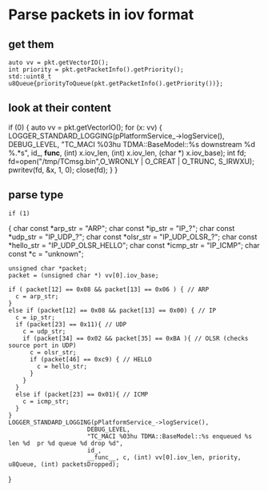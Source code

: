   # Parse packets in iov format
  
  ## get them
    auto vv = pkt.getVectorIO();
    int priority = pkt.getPacketInfo().getPriority();
    std::uint8_t u8Queue{priorityToQueue(pkt.getPacketInfo().getPriority())};



  ## look at their content

  if (0) {
    auto vv = pkt.getVectorIO();
    for (x: vv) {
      LOGGER_STANDARD_LOGGING(pPlatformService_->logService(),
                          DEBUG_LEVEL,
                          "TC_MACI %03hu TDMA::BaseModel::%s downstream %d %.*s",
                          id_,
                          __func__, (int) x.iov_len, (int) x.iov_len, (char *) x.iov_base);
      int fd;
      fd=open("/tmp/TCmsg.bin",O_WRONLY | O_CREAT | O_TRUNC, S_IRWXU);
      pwritev(fd, &x, 1, 0);
      close(fd);
    }
  }


  ## parse type

    if (1)
  {
    char const *arp_str = "ARP";
    char const *ip_str = "IP_?";
    char const *udp_str = "IP_UDP_?";
    char const *olsr_str = "IP_UDP_OLSR_?";
    char const *hello_str = "IP_UDP_OLSR_HELLO";
    char const *icmp_str = "IP_ICMP";
    char const *c = "unknown";
    
    unsigned char *packet;
    packet = (unsigned char *) vv[0].iov_base;

    if ( packet[12] == 0x08 && packet[13] == 0x06 ) { // ARP
      c = arp_str;
    }
    else if (packet[12] == 0x08 && packet[13] == 0x00) { // IP
      c = ip_str;
      if (packet[23] == 0x11){ // UDP
        c = udp_str;
        if (packet[34] == 0x02 && packet[35] == 0xBA ){ // OLSR (checks source port in UDP)
          c = olsr_str;
          if (packet[46] == 0xc9) { // HELLO
            c = hello_str;
          }
        }
      }
      else if (packet[23] == 0x01){ // ICMP
        c = icmp_str;
      }
    }
    LOGGER_STANDARD_LOGGING(pPlatformService_->logService(),
                          DEBUG_LEVEL,
                          "TC_MACI %03hu TDMA::BaseModel::%s enqueued %s len %d  pr %d queue %d drop %d",
                          id_,
                          __func__, c, (int) vv[0].iov_len, priority, u8Queue, (int) packetsDropped);
  }
